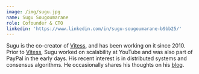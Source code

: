 ```yaml
---
image: /img/sugu.jpg
name: Sugu Sougoumarane
role: Cofounder & CTO
linkedin: 'https://www.linkedin.com/in/sugu-sougoumarane-b9bb25/'
---
```

Sugu is the co-creator of [Vitess](https://vitess.io/), and has been working on it since 2010. Prior to [Vitess](https://vitess.io/), Sugu worked on scalability at YouTube and was also part of PayPal in the early days. His recent interest is in distributed systems and consensus algorithms. He occasionally shares his thoughts on his [blog](ssougou.blogspot.com).
